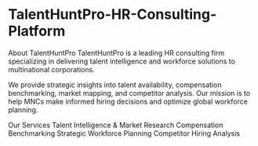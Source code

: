 # TalentHuntPro-HR-Consulting-Platform


About TalentHuntPro
TalentHuntPro is a leading HR consulting firm specializing in delivering talent intelligence and workforce solutions to multinational corporations.

We provide strategic insights into talent availability, compensation benchmarking, market mapping, and competitor analysis. Our mission is to help MNCs make informed hiring decisions and optimize global workforce planning.

Our Services
Talent Intelligence & Market Research
Compensation Benchmarking
Strategic Workforce Planning
Competitor Hiring Analysis
